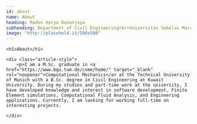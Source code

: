 ```yaml
---
id: about
name: About
heading: Raden Harya Dananjaya
subheading: Department of Civil Engineering<br>Universitas Sebelas Maret
image: "http://placehold.it/500x500"
---
```

 
    
    <h1>About</h1>

    <div class="article-style"> 
        <p>I am a M.Sc. graduate in <a href="https://www.bgu.tum.de/come/home/" target="_blank" rel="noopener">Computational Mechanics</a> at the Technical University of Munich with a B.Sc. degree in Civil Engineering at Kuwait University. During my studies and part-time work at the university, I have developed knowledge and interest in software development, Finite Element simulations, Computational Fluid Analysis, and Engineering applications. Currently, I am looking for working full-time on interesting projects.

    </div>
 
 
 